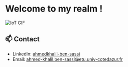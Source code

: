 # Welcome to my realm ! 


![IoT GIF](https://media1.tenor.com/m/t3YlogZLsjoAAAAd/embedded-security-for-internet-of-things.gif)


## 📫 Contact
- LinkedIn: [ahmedkhalil-ben-sassi](https://www.linkedin.com/in/ahmedkhalil-ben-sassi-009bbb209/)
- Email: [ahmed-khalil.ben-sassi@etu.univ-cotedazur.fr](mailto:ahmed-khalil.ben-sassi@etu.univ-cotedazur.fr)

